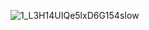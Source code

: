


![1_L3H14UIQe5lxD6G154sIow](https://user-images.githubusercontent.com/12915136/87480122-ab9e5e00-c5fa-11ea-82b1-b4d3340b5c27.png)



<!--
https://raw.githubusercontent.com/stevecondylios/stevecondylios/master/1_L3H14UIQe5lxD6G154sIow.png
<img src="1_L3H14UIQe5lxD6G154sIow.png" height="240" width="480">
**stevecondylios/stevecondylios** is a ✨ _special_ ✨ repository because its `README.md` (this file) appears on your GitHub profile.
![](1_L3H14UIQe5lxD6G154sIow.png)
Here are some ideas to get you started:

- 🔭 I’m currently working on ...
- 🌱 I’m currently learning ...
- 👯 I’m looking to collaborate on ...
- 🤔 I’m looking for help with ...
- 💬 Ask me about ...
- 📫 How to reach me: ...
- 😄 Pronouns: ...
- ⚡ Fun fact: ...
-->
